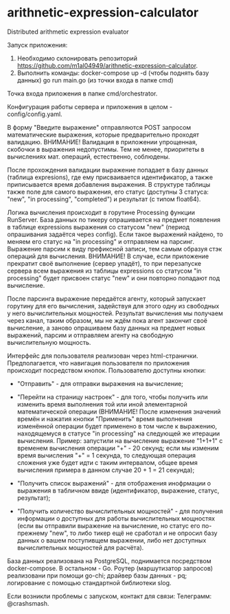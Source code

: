 # arithnetic-expression-calculator
 Distributed arithmetic expression evaluator


 Запуск приложения:
 1. Необходимо склонировать репозиторий https://github.com/m1al04949/arithnetic-expression-calculator.
 2. Выполнить команды:
    docker-compose up -d (чтобы поднять базу данных)
    go run main.go (из точки входа в папке cmd)

Точка входа приложения в папке cmd/orchestrator. 

Конфигурация работы сервера и приложения в целом - config/config.yaml.


В форму "Введите выражение" отправляются POST запросом математические выражения, которые предварительно проходят валидацию. ВНИМАНИЕ! Валидация в приложении упрощенная, скобочки в выражения недопустимы. Тем не менее, приоритеты в вычислениях мат. операций, естественно, соблюдены.

После прохождения валидации выражение попадает в базу данных (таблица expresions), где ему присваивается идентификатор, а также приписывается время добавления выражения. В структуре таблицы также поле для самого выражения, его статус (доступны 3 статуса: "new", "in processing", "completed") и результат (с типом float64).

Логика вычисления происходит в горутине Processing функции RunServer. База данных по тикеру опрашивается на предмет появления в таблице expressions выражения со статусом "new" (период опрашивания задаётся через config). Если такое выражений найдено, то меняем его статус на "in processing" и отправляем на парсинг. Выражение парсим к виду префиксной записи, тем самым образуя стэк операций для вычисления.
ВНИМАНИЕ! В случае, если приложение прекратит своё выполнение (сервер упадёт), то при перезапуске сервера всем выражения из таблицы expressions со статусом "in processing" будет присвоен статус "new" и они повторно попадают под вычисление.

После парсинга выражение передаётся агенту, который запускает горутину для его вычисления, задействуя для этого одну из свободных у него вычислительных мощностей. Результат вычисления мы получаем через канал, таким образом, мы не ждём пока агент закончит своё вычисление, а заново опрашиваем базу данных на предмет новых выражений, парсим и отправляем агенту на свободную вычислительную мощность.

Интерфейс для пользователя реализован через html-странички. Предполагается, что навигация пользователя по приложения происходит посредством кнопок. Пользователю доступны кнопки:

 - "Отправить" - для отправки выражения на вычисление;

 - "Перейти на страницу настроек" - для того, чтобы получить или изменить время выполнения той или иной элементарной математической операции (ВНИМАНИЕ! После изменения значений времён и нажатия кнопки "Применить" время выполнения изменённой операции будет применено в том числе к выражению, находящемуся в статусе "in processing" на следующей же итерации вычисления. Пример: запустили на вычисление выражение "1+1+1" с временем вычисления операции "+" - 20 секунд; если мы изменим время вычисления "+" = 1 секунда, то следующая операция сложения уже будет идти с таким интервалом, общее время вычисления примера в данном случае 20 + 1 = 21 секунда);

 - "Получить список выражений" - для отображения инофрмации о выражения в табличном ввиде (идентификатор, выражение, статус, результат);

 - "Получить количество вычислительных мощностей" - для получения информации о доступных для работы вычислительных мощностях (если вы отправили выражение на вычисление, но статус его по-прежнему "new", то либо тикер ещё не сработал и не опросил базу данных о вашем поступивщем выражении, либо нет доступных вычислительных мощностей для расчёта).


База данных реализована на PostgreSQL, поднимается посредством docker-compose. В остальном - Go. Роутер (маршутизатор запросов) реализовани при помощи go-chi; драйвер базы данных - pq; логирование с помощью стандартной библиотеки slog.


Если возникли проблемы с запуском, контакт для связи:
Телеграмм: @crashsmash.